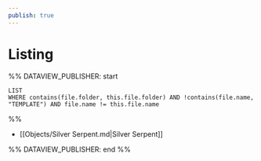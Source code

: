 ```yaml
---
publish: true
---
```


# Listing
 
%% DATAVIEW_PUBLISHER: start
```dataview  
LIST  
WHERE contains(file.folder, this.file.folder) AND !contains(file.name, "TEMPLATE") AND file.name != this.file.name 
```
%%

- [[Objects/Silver Serpent.md|Silver Serpent]]

%% DATAVIEW_PUBLISHER: end %%
 
